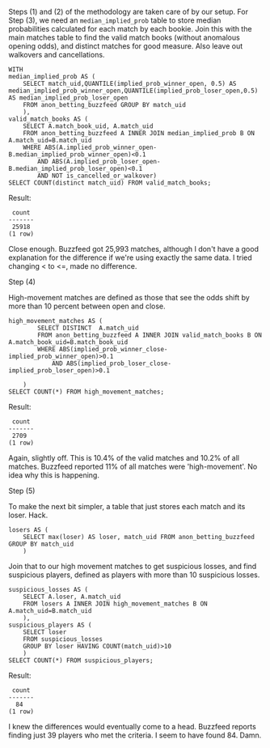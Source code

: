 Steps (1) and (2) of the methodology are taken care of by our setup. For Step (3), we need an `median_implied_prob` table to store median probabilities calculated for each match by each bookie. Join this with the main matches table to find the valid match books (without anomalous opening odds), and distinct matches for good measure. Also leave out walkovers and cancellations.

    WITH 
    median_implied_prob AS (
        SELECT match_uid,QUANTILE(implied_prob_winner_open, 0.5) AS median_implied_prob_winner_open,QUANTILE(implied_prob_loser_open,0.5) AS median_implied_prob_loser_open 
        FROM anon_betting_buzzfeed GROUP BY match_uid
        ),
    valid_match_books AS (
        SELECT A.match_book_uid, A.match_uid
        FROM anon_betting_buzzfeed A INNER JOIN median_implied_prob B ON A.match_uid=B.match_uid 
        WHERE ABS(A.implied_prob_winner_open-B.median_implied_prob_winner_open)<0.1 
            AND ABS(A.implied_prob_loser_open-B.median_implied_prob_loser_open)<0.1
            AND NOT is_cancelled_or_walkover)
    SELECT COUNT(distinct match_uid) FROM valid_match_books;

Result:

     count 
    -------
     25918
    (1 row)

Close enough. Buzzfeed got 25,993 matches, although I don't have a good explanation for the difference if we're using exactly the same data. I tried changing < to <=, made no difference.

Step (4)

High-movement matches are defined as those that see the odds shift by more than 10 percent between open and close.

    high_movement_matches AS (
            SELECT DISTINCT  A.match_uid 
            FROM anon_betting_buzzfeed A INNER JOIN valid_match_books B ON A.match_book_uid=B.match_book_uid
            WHERE ABS(implied_prob_winner_close-implied_prob_winner_open)>0.1
                AND ABS(implied_prob_loser_close-implied_prob_loser_open)>0.1
    
        )
    SELECT COUNT(*) FROM high_movement_matches;

Result:

     count 
    -------
     2709
    (1 row)

Again, slightly off. This is 10.4% of the valid matches and 10.2% of all matches. Buzzfeed reported 11% of all matches were 'high-movement'. No idea why this is happening.

Step (5)

To make the next bit simpler, a table that just stores each match and its loser. Hack.

    losers AS (
        SELECT max(loser) AS loser, match_uid FROM anon_betting_buzzfeed GROUP BY match_uid 
        )

Join that to our high movement matches to get suspicious losses, and find suspicious players, defined as players with more than 10 suspicious losses.

    suspicious_losses AS (
        SELECT A.loser, A.match_uid
        FROM losers A INNER JOIN high_movement_matches B ON A.match_uid=B.match_uid
        ),
    suspicious_players AS (
        SELECT loser
        FROM suspicious_losses 
        GROUP BY loser HAVING COUNT(match_uid)>10
        )
    SELECT COUNT(*) FROM suspicious_players;

Result:

     count 
    -------
      84
    (1 row)

I knew the differences would eventually come to a head. Buzzfeed reports finding just 39 players who met the criteria. I seem to have found 84. Damn.